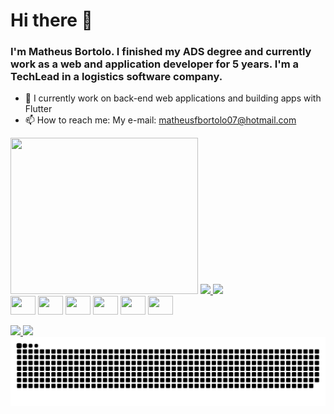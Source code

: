 # Hi there 👋

### I'm Matheus Bortolo. I finished my ADS degree and currently work as a web and application developer for 5 years. I'm a TechLead in a logistics software company.

- 🔭 I currently work on back-end web applications and building apps with Flutter
- 📫 How to reach me: My e-mail: matheusfbortolo07@hotmail.com
  

<div>
  <img height="250em" width="300em" src="https://github.com/Matheusbortolo/Matheusbortolo/blob/main/img/dev.gif?raw=true"/>
  <a href="https://github.com/Matheusbortolo">
    <img height="180em" src="https://github-readme-stats.vercel.app/api?username=Matheusbortolo&show_icons=true&theme=dracula&include_all_commits=true&count_private=false"/>
    <img height="180em" src="https://github-readme-stats.vercel.app/api/top-langs/?username=Matheusbortolo&theme=dracula&langs_count=10&include_all_commits=true&count_private=true"/>
  </a>
  
</div>

<div>
  <img align="center" height="30" width="40" src="https://cdn.jsdelivr.net/gh/devicons/devicon@latest/icons/android/android-original.svg" />
  <img align="center" height="30" width="40" src="https://cdn.jsdelivr.net/gh/devicons/devicon@latest/icons/flutter/flutter-original.svg" />
  <img align="center" height="30" width="40" src="https://cdn.jsdelivr.net/gh/devicons/devicon@latest/icons/php/php-original.svg" />
  <img align="center" height="30" width="40" src="https://cdn.jsdelivr.net/gh/devicons/devicon@latest/icons/javascript/javascript-original.svg" />
  <img align="center" height="30" width="40" src="https://cdn.jsdelivr.net/gh/devicons/devicon@latest/icons/vuejs/vuejs-original.svg" />
  <img align="center" height="30" width="40" src="https://cdn.jsdelivr.net/gh/devicons/devicon@latest/icons/python/python-original.svg" />
</div>

<br/>
<div>
  <a href="https://www.linkedin.com/in/matheus-bortolo/" target="_blank"> <img src="https://img.shields.io/badge/LinkedIn-0077B5?style=for-the-badge&logo=linkedin&logoColor=white" /> </a>
  <a href="mailto:matheusfbortolo07@hotmail.com" target="_blank"> <img src="https://img.shields.io/badge/Gmail-D14836?style=for-the-badge&logo=gmail&logoColor=white" /> </a>
</div>
<div>
  <picture>
    <source media="(prefers-color-scheme: dark)" srcset="https://raw.githubusercontent.com/Matheusbortolo/Matheusbortolo/output/github-contribution-grid-snake-dark.svg">
    <source media="(prefers-color-scheme: light)" srcset="https://raw.githubusercontent.com/Matheusbortolo/Matheusbortolo/output/github-contribution-grid-snake.svg">
    <img alt="github contribution grid snake animation" src="https://raw.githubusercontent.com/Matheusbortolo/Matheusbortolo/output/github-contribution-grid-snake.svg">
</picture>
</div>
